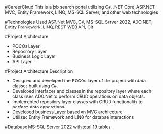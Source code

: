 #CareerCloud
This is a job search portal utilizing C#, .NET Core, ASP.NET MVC, Entity Framework, LINQ, MS-SQL Server, and other web technologies

#Technologies Used
ASP.Net MVC, C#, MS-SQL Server 2022, ADO.NET, Entity Framework, LINQ, REST WEB API, Git

#Project Architecture
- POCOs Layer
- Repository Layer
- Business Logic Layer
- API Layer
  
#Project Architecture Description
- Designed and developed the POCOs layer of the project with data classes built using C#.
- Developed interfaces and classes in the repository layer where each class uses ADO.Net to perform CRUD operations on data objects.
- Implemented repository layer classes with CRUD functionality to perform data opperations.
- Developed business Layer based on MVC architecture
- Utilized Entity Framework and LINQ for databse interactions

#Database
MS-SQL Server 2022 with total 19 tables
